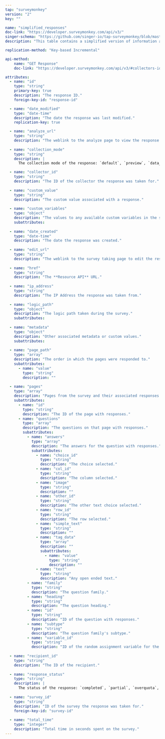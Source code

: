 ```yaml
---
tap: "surveymonkey"
version: "2"
key: ""

name: "simplified_responses"
doc-link: "https://developer.surveymonkey.com/api/v3/"
singer-schema: "https://github.com/singer-io/tap-surveymonkey/blob/master/tap_surveymonkey/schemas/simplified_responses.json"
description: "This table contains a simplified version of information about your survey responses."

replication-method: "Key-based Incremental"

api-method:
    name: "GET Response"
    doc-link: "https://developer.surveymonkey.com/api/v3/#collectors-id-responses-id-details"

attributes:
  - name: "id"
    type: "string"
    primary-key: true
    description: "The response ID."
    foreign-key-id: "response-id"

  - name: "date_modified"
    type: "date-time"
    description: "The date the response was last modified."
    replication-key: true

  - name: "analyze_url"
    type: "string"
    description: "The weblink to the analyze page to view the response."
  
  - name: "collection_mode"
    type: "string"
    description: |
      The collection mode of the response: `default`, `preview`, `data_entry`, `survey_preview`, or `edit`.

  - name: "collector_id"
    type: "string"
    description: "The ID of the collector the response was taken for."
  
  - name: "custom_value"
    type: "string"
    description: "The custom value associated with a response."
  
  - name: "custom_variables"
    type: "object"
    description: "The values to any available custom variables in the survey."
    subattributes:
  
  - name: "date_created"
    type: "date-time"
    description: "The date the response was created."
  
  - name: "edit_url"
    type: "string"
    description: "The weblink to the survey taking page to edit the response."
  
  - name: "href"
    type: "string"
    description: "The **Resource API** URL."
  
  - name: "ip_address"
    type: "string"
    description: "The IP Address the response was taken from."
  
  - name: "logic_path"
    type: "object"
    description: "The logic path taken during the survey."
    subattributes:
  
  - name: "metadata"
    type: "object"
    description: "Other associated metadata or custom values."
    subattributes:
  
  - name: "page_path"
    type: "array"
    description: "The order in which the pages were responded to."
    subattributes:
      - name: "value"
        type: "string"
        description: ""
  
  - name: "pages"
    type: "array"
    description: "Pages from the survey and their associated responses."
    subattributes:
      - name: "id"
        type: "string"
        description: "The ID of the page with responses."
      - name: "questions"
        type: "array"
        description: "The questions on that page with responses."
        subattributes:
          - name: "answers"
            type: "array"
            description: "The answers for the question with responses."
            subattributes:
              - name: "choice_id"
                type: "string"
                description: "The choice selected."
              - name: "col_id"
                type: "string"
                description: "The column selected."
              - name: "image"
                type: "string"
                description: ""
              - name: "other_id"
                type: "string"
                description: "The other text choice selected."
              - name: "row_id"
                type: "string"
                description: "The row selected."
              - name: "simple_text"
                type: "string"
                description: ""
              - name: "tag_data"
                type: "array"
                description: ""
                subattributes:
                  - name: "value"
                    type: "string"
                    description: ""
              - name: "text"
                type: "string"
                description: "Any open ended text."
          - name: "family"
            type: "string"
            description: "The question family."
          - name: "heading"
            type: "string"
            description: "The question heading."
          - name: "id"
            type: "string"
            description: "ID of the question with responses."
          - name: "subtype"
            type: "string"
            description: "The question family's subtype."
          - name: "variable_id"
            type: "string"
            description: "ID of the random assignment variable for the question."
  
  - name: "recipient_id"
    type: "string"
    description: "The ID of the recipient."
  
  - name: "response_status"
    type: "string"
    description: |
      The status of the response: `completed`, `partial`, `overquota`, or `disqualified`.
  
  - name: "survey_id"
    type: "string"
    description: "ID of the survey the response was taken for."
    foreign-key-id: "survey-id"
 
  - name: "total_time"
    type: "integer"
    description: "Total time in seconds spent on the survey."
---
```

